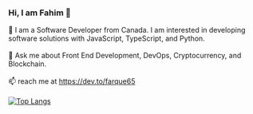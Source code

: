 ### Hi, I am Fahim 👋
💾 I am a Software Developer from Canada. I am interested in developing software solutions with JavaScript, TypeScript, and Python.
<br/>
<br/>
💬 Ask me about Front End Development, DevOps, Cryptocurrency, and Blockchain.
<br/>
<br/>
📫 reach me at https://dev.to/farque65
<br/>
<br/>
[![Top Langs](https://github-readme-stats.vercel.app/api/top-langs/?username=farque65)](https://github.com/anuraghazra/github-readme-stats)

<!--
**farque65/farque65** is a ✨ _special_ ✨ repository because its `README.md` (this file) appears on your GitHub profile.

Here are some ideas to get you started:

- 🔭 I’m currently working on ...
- 🌱 I’m currently learning ...
- 👯 I’m looking to collaborate on ...
- 🤔 I’m looking for help with ...
- 💬 Ask me about ...
- 📫 How to reach me: ...
- 😄 Pronouns: ...
- ⚡ Fun fact: ...
-->
